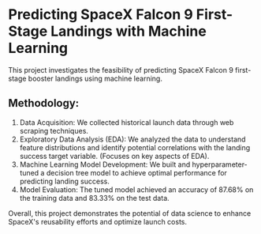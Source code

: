 # Predicting SpaceX Falcon 9 First-Stage Landings with Machine Learning <br>

This project investigates the feasibility of predicting SpaceX Falcon 9 first-stage booster landings using machine learning. <br>
## Methodology:<br>
1) Data Acquisition: We collected historical launch data through web scraping techniques.<br>
2) Exploratory Data Analysis (EDA): We analyzed the data to understand feature distributions and identify potential correlations with the landing success target variable. (Focuses on key aspects of EDA).<br>
3) Machine Learning Model Development: We built and hyperparameter-tuned a decision tree model to achieve optimal performance for predicting landing success.<br>
4) Model Evaluation: The tuned model achieved an accuracy of 87.68% on the training data and 83.33% on the test data.<br>

Overall, this project demonstrates the potential of data science to enhance SpaceX's reusability efforts and optimize launch costs.
